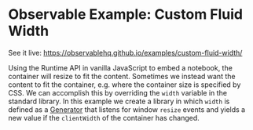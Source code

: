 # Observable Example: Custom Fluid Width

See it live: https://observablehq.github.io/examples/custom-fluid-width/

Using the Runtime API in vanilla JavaScript to embed a notebook, the container will resize to fit the content. Sometimes we instead want the content to fit the container, e.g. where the container size is specified by CSS. We can accomplish this by overriding the `width` variable in the standard library. In this example we create a library in which `width` is defined as a [Generator](https://observablehq.com/@observablehq/introduction-to-generators) that listens for window `resize` events and yields a new value if the `clientWidth` of the container has changed.
